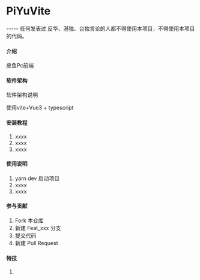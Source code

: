# PiYuVite

----- 任何发表过 反华、港独、台独言论的人都不得使用本项目，不得使用本项目的代码。



#### 介绍

皮鱼Pc前端

#### 软件架构
软件架构说明

使用vite+Vue3 + typescript


#### 安装教程

1.  xxxx
2.  xxxx
3.  xxxx

#### 使用说明

1.  yarn dev 启动项目
2.  xxxx
3.  xxxx

#### 参与贡献

1.  Fork 本仓库
2.  新建 Feat_xxx 分支
3.  提交代码
4.  新建 Pull Request


#### 特技

1.  
